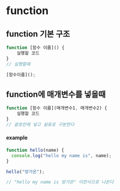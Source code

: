 # function

## function 기본 구조

```js
function [함수 이름]() {
    실행할 코드
}
// 실행할때

[함수이름]();

```

## function에 매개변수를 넣을때

```js
function [함수 이름](매개변수1, 매개변수2) {
    실행할 코드
}
// 괄호안에 넣고 쉼표로 구분한다
```

#### example

```js
function hello(name) {
  console.log("hello my name is", name);
}

hello("방가온");

// "hello my name is 방가온" 이런식으로 나온다
```
